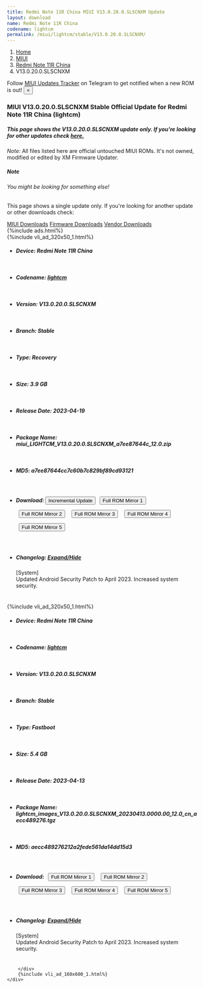```yaml
---
title: Redmi Note 11R China MIUI V13.0.20.0.SLSCNXM Update
layout: download
name: Redmi Note 11R China
codename: lightcm
permalink: /miui/lightcm/stable/V13.0.20.0.SLSCNXM/
---
```

<nav aria-label="breadcrumb">
    <ol class="breadcrumb">
        <li class="breadcrumb-item"><a href="/">Home</a></li>
        <li class="breadcrumb-item"><a href="/miui/">MIUI</a></li>
        <li class="breadcrumb-item"><a href="/miui/lightcm/">Redmi Note 11R China</a></li>
        <li class="breadcrumb-item active" aria-current="page">V13.0.20.0.SLSCNXM</li>
    </ol>
</nav>
<div class="alert alert-primary alert-dismissible fade show" role="alert">
    Follow <a href="https://t.me/MIUIUpdatesTracker" class="alert-link">MIUI Updates Tracker</a> on Telegram to get
    notified when a new ROM is out!
    <button type="button" class="close" data-dismiss="alert" aria-label="Close">
        <span aria-hidden="true">&times;</span>
    </button>
</div>
<div class="col-12 mx-auto">
    <h3 class="title bg-light p-2 rounded">MIUI V13.0.20.0.SLSCNXM Stable Official Update for Redmi Note 11R China (lightcm)</h3>
    <h5>This page shows the V13.0.20.0.SLSCNXM update only. If you're looking for other updates check
        <a href="/miui/lightcm/">here.</a></h5>
    <p><i>Note: </i>All files listed here are official untouched MIUI ROMs.
        It's not owned, modified or edited by XM Firmware Updater.</p>
    <div class="card">
        <div class="card-body">
            <h5 class="card-title">Note</h5>
            <h6 class="card-subtitle mb-2 text-muted">You might be looking for something else!</h6>
            <p class="card-text">This page shows a single update only.
                If you're looking for another update or other downloads check:</p>
            <a href="/miui/" class="card-link">MIUI Downloads</a>
            <a href="/firmware/" class="card-link">Firmware Downloads</a>
            <a href="/vendor/" class="card-link">Vendor Downloads</a>
        </div>
    </div>
    {%include ads.html%}
    <div class="row justify-content-center">
        <div class="col-10" id="downloads">
                    <div class="card card-body">
            {%include vli_ad_320x50_1.html%}
            <ul class="list-unstyled">
                <li style="padding-bottom: 10px;">
                    <h5><b>Device: </b>Redmi Note 11R China</h5>
                </li>
                <li style="padding-bottom: 10px;">
                    <h5><b>Codename: </b> <a href="/miui/lightcm/" target="_blank">lightcm</a> </h5>
                </li>
                <li style="padding-bottom: 10px;">
                    <h5><b>Version: </b>V13.0.20.0.SLSCNXM</h5>
                </li>
                <li style="padding-bottom: 10px;">
                    <h5><b>Branch: </b>Stable</h5>
                </li>
                <li style="padding-bottom: 10px;">
                    <h5><b>Type: </b>Recovery</h5>
                </li>
                <li style="padding-bottom: 10px;">
                    <h5><b>Size: </b>3.9 GB</h5>
                </li>
                <li style="padding-bottom: 10px;">
                    <h5><b>Release Date: </b>2023-04-19</h5>
                </li>
                <li style="padding-bottom: 10px;">
                    <h5><b>Package Name: </b><span id="filename" class="text-dark">miui_LIGHTCM_V13.0.20.0.SLSCNXM_a7ee87644c_12.0.zip</span></h5>
                </li>
                <li style="padding-bottom: 10px;">
                    <h5><b>MD5: </b><span id="md5" class="text-muted">a7ee87644cc7c60b7c829bf89cd93121</span></h5>
                </li>
                <li style="padding-bottom: 10px;">
                    <h5><b>Download: </b><button type="button" id="incremental_download" class="btn btn-warning" onclick="window.open('https://bigota.d.miui.com/V13.0.20.0.SLSCNXM/miui-blockota-lightcm-V13.0.19.0.SLSCNXM-V13.0.20.0.SLSCNXM-2832eeea7d-12.0.zip', '_blank');"><i class="fa fa-download"></i> Incremental Update</button> <button type="button" id="download" class="btn btn-primary" style="margin: 7px;" onclick="window.open('https://cdnorg.d.miui.com/V13.0.20.0.SLSCNXM/miui_LIGHTCM_V13.0.20.0.SLSCNXM_a7ee87644c_12.0.zip', '_blank');"><i class="fa fa-download"></i> Full ROM Mirror 1</button> <button type="button" id="download" class="btn btn-primary" style="margin: 7px;" onclick="window.open('https://bkt-sgp-miui-ota-update-alisgp.oss-ap-southeast-1.aliyuncs.com/V13.0.20.0.SLSCNXM/miui_LIGHTCM_V13.0.20.0.SLSCNXM_a7ee87644c_12.0.zip', '_blank');"><i class="fa fa-download"></i> Full ROM Mirror 2</button> <button type="button" id="download" class="btn btn-primary" style="margin: 7px;" onclick="window.open('https://bn.d.miui.com/V13.0.20.0.SLSCNXM/miui_LIGHTCM_V13.0.20.0.SLSCNXM_a7ee87644c_12.0.zip', '_blank');"><i class="fa fa-download"></i> Full ROM Mirror 3</button> <button type="button" id="download" class="btn btn-primary" style="margin: 7px;" onclick="window.open('https://bigota.d.miui.com/V13.0.20.0.SLSCNXM/miui_LIGHTCM_V13.0.20.0.SLSCNXM_a7ee87644c_12.0.zip', '_blank');"><i class="fa fa-download"></i> Full ROM Mirror 4</button> <button type="button" id="download" class="btn btn-primary" style="margin: 7px;" onclick="window.open('https://hugeota.d.miui.com/V13.0.20.0.SLSCNXM/miui_LIGHTCM_V13.0.20.0.SLSCNXM_a7ee87644c_12.0.zip', '_blank');"><i class="fa fa-download"></i> Full ROM Mirror 5</button></h5>
                </li>
                <li style="padding-bottom: 10px;">
                    <h5><b>Changelog: </b><a href="#lightcm_1_changelog" data-toggle="collapse" role="button"
                            aria-expanded="false" aria-controls="lightcm_1_changelog"> <i class="fa fa-arrow-down"
                                aria-hidden="true"></i> Expand/Hide</a></h5>
                    <div class="collapse" id="lightcm_1_changelog">
                        <p id="changelog_text">[System]<br>Updated Android Security Patch to April 2023. Increased system security.</p>
                    </div>
                </li>
            </ul>
        </div>
        <div class="card card-body">
            {%include vli_ad_320x50_1.html%}
            <ul class="list-unstyled">
                <li style="padding-bottom: 10px;">
                    <h5><b>Device: </b>Redmi Note 11R China</h5>
                </li>
                <li style="padding-bottom: 10px;">
                    <h5><b>Codename: </b> <a href="/miui/lightcm/" target="_blank">lightcm</a> </h5>
                </li>
                <li style="padding-bottom: 10px;">
                    <h5><b>Version: </b>V13.0.20.0.SLSCNXM</h5>
                </li>
                <li style="padding-bottom: 10px;">
                    <h5><b>Branch: </b>Stable</h5>
                </li>
                <li style="padding-bottom: 10px;">
                    <h5><b>Type: </b>Fastboot</h5>
                </li>
                <li style="padding-bottom: 10px;">
                    <h5><b>Size: </b>5.4 GB</h5>
                </li>
                <li style="padding-bottom: 10px;">
                    <h5><b>Release Date: </b>2023-04-13</h5>
                </li>
                <li style="padding-bottom: 10px;">
                    <h5><b>Package Name: </b><span id="filename" class="text-dark">lightcm_images_V13.0.20.0.SLSCNXM_20230413.0000.00_12.0_cn_aecc489276.tgz</span></h5>
                </li>
                <li style="padding-bottom: 10px;">
                    <h5><b>MD5: </b><span id="md5" class="text-muted">aecc489276212a2fede561da14dd15d3</span></h5>
                </li>
                <li style="padding-bottom: 10px;">
                    <h5><b>Download: </b> <button type="button" id="download" class="btn btn-primary" style="margin: 7px;" onclick="window.open('https://cdnorg.d.miui.com/V13.0.20.0.SLSCNXM/lightcm_images_V13.0.20.0.SLSCNXM_20230413.0000.00_12.0_cn_aecc489276.tgz', '_blank');"><i class="fa fa-download"></i> Full ROM Mirror 1</button> <button type="button" id="download" class="btn btn-primary" style="margin: 7px;" onclick="window.open('https://bkt-sgp-miui-ota-update-alisgp.oss-ap-southeast-1.aliyuncs.com/V13.0.20.0.SLSCNXM/lightcm_images_V13.0.20.0.SLSCNXM_20230413.0000.00_12.0_cn_aecc489276.tgz', '_blank');"><i class="fa fa-download"></i> Full ROM Mirror 2</button> <button type="button" id="download" class="btn btn-primary" style="margin: 7px;" onclick="window.open('https://bn.d.miui.com/V13.0.20.0.SLSCNXM/lightcm_images_V13.0.20.0.SLSCNXM_20230413.0000.00_12.0_cn_aecc489276.tgz', '_blank');"><i class="fa fa-download"></i> Full ROM Mirror 3</button> <button type="button" id="download" class="btn btn-primary" style="margin: 7px;" onclick="window.open('https://bigota.d.miui.com/V13.0.20.0.SLSCNXM/lightcm_images_V13.0.20.0.SLSCNXM_20230413.0000.00_12.0_cn_aecc489276.tgz', '_blank');"><i class="fa fa-download"></i> Full ROM Mirror 4</button> <button type="button" id="download" class="btn btn-primary" style="margin: 7px;" onclick="window.open('https://hugeota.d.miui.com/V13.0.20.0.SLSCNXM/lightcm_images_V13.0.20.0.SLSCNXM_20230413.0000.00_12.0_cn_aecc489276.tgz', '_blank');"><i class="fa fa-download"></i> Full ROM Mirror 5</button></h5>
                </li>
                <li style="padding-bottom: 10px;">
                    <h5><b>Changelog: </b><a href="#lightcm_2_changelog" data-toggle="collapse" role="button"
                            aria-expanded="false" aria-controls="lightcm_2_changelog"> <i class="fa fa-arrow-down"
                                aria-hidden="true"></i> Expand/Hide</a></h5>
                    <div class="collapse" id="lightcm_2_changelog">
                        <p id="changelog_text">[System]<br>Updated Android Security Patch to April 2023. Increased system security.</p>
                    </div>
                </li>
            </ul>
        </div>

        </div>
        {%include vli_ad_160x600_1.html%}
    </div>
</div>
